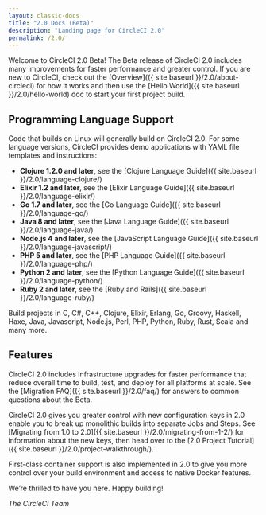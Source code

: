 ```yaml
---
layout: classic-docs
title: "2.0 Docs (Beta)"
description: "Landing page for CircleCI 2.0"
permalink: /2.0/
---
```


Welcome to CircleCI 2.0 Beta! The Beta release of CircleCI 2.0 includes many improvements for faster performance and greater control. If you are new to CircleCI, check out the [Overview]({{ site.baseurl }}/2.0/about-circleci) for how it works and then use the [Hello World]({{ site.baseurl }}/2.0/hello-world) doc to start your first project build.

## Programming Language Support

Code that builds on Linux will generally build on CircleCI 2.0. For some language versions, CircleCI provides demo applications with YAML file templates and instructions: 

- **Clojure 1.2.0 and later**, see the [Clojure Language Guide]({{ site.baseurl }}/2.0/language-clojure/)
- **Elixir 1.2 and later**, see the [Elixir Language Guide]({{ site.baseurl }}/2.0/language-elixir/)
- **Go 1.7 and later**, see the [Go Language Guide]({{ site.baseurl }}/2.0/language-go/)
- **Java 8 and later**, see the [Java Language Guide]({{ site.baseurl }}/2.0/language-java/)
- **Node.js 4 and later**, see the [JavaScript Language Guide]({{ site.baseurl }}/2.0/language-javascript/)
- **PHP 5 and later**, see the [PHP Language Guide]({{ site.baseurl }}/2.0/language-php/)
- **Python 2 and later**, see the [Python Language Guide]({{ site.baseurl }}/2.0/language-python/)
- **Ruby 2 and later**, see the [Ruby and Rails]({{ site.baseurl }}/2.0/language-ruby/) 

Build projects in C, C#, C++, Clojure, Elixir, Erlang, Go, Groovy, Haskell, Haxe, Java, Javascript, Node.js, Perl, PHP, Python, Ruby, Rust, Scala and many more. 

## Features

CircleCI 2.0 includes infrastructure upgrades for faster performance that reduce overall time to build, test, and deploy for all platforms at scale. See the [Migration FAQ]({{ site.baseurl }}/2.0/faq/) for answers to common questions about the Beta.

CircleCI 2.0 gives you greater control with new configuration keys in 2.0 enable you to break up monolithic builds into separate Jobs and Steps. See [Migrating from 1.0 to 2.0]({{ site.baseurl }}/2.0/migrating-from-1-2/) for information about the new keys, then head over to the [2.0 Project Tutorial]({{ site.baseurl }}/2.0/project-walkthrough/).

First-class container support is also implemented in 2.0 to give you more control over your build environment and access to native Docker features.

We’re thrilled to have you here. Happy building!

_The CircleCI Team_
